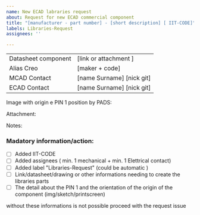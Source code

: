 ```yaml
---
name: New ECAD labraries request
about: Request for new ECAD commercial component
title: "[manufacturer - part number] - [short description] [ IIT-CODE]"
labels: Libraries-Request
assignees: ''

---
```


| |  |
|:---|:---|
| Datasheet component  | [link or attachment ] |
| Alias Creo | [maker + code] |
| MCAD Contact | [name Surname] [nick git] |
| ECAD Contact | [name Surname] [nick git] |

Image with origin e PIN 1 position by PADS:

Attachment:

Notes:


### Madatory information/action:
- [ ] Added IIT-CODE
- [ ] Added assignees ( min. 1 mechanical + min. 1 Elettrical contact)
- [ ] Added label "Libraries-Request" (could be automatic )
- [ ] Link/datasheet/drawing or other informations needing to create the libraries parts
- [ ] The detail about the PIN 1 and the orientation of the origin of the component (img/sketch/printscreen)

without these informations is not possible proceed with the request issue
